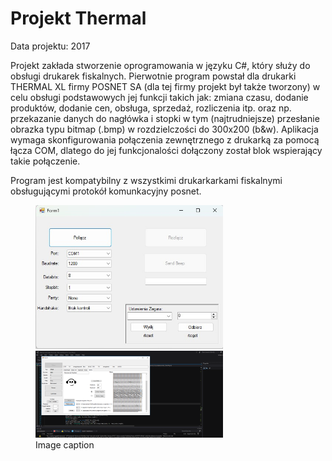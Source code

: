 # Projekt Thermal

Data projektu: 2017

Projekt zakłada stworzenie oprogramowania w języku C#, który służy do obsługi drukarek fiskalnych.
Pierwotnie program powstał dla drukarki THERMAL XL firmy POSNET SA (dla tej firmy projekt był także tworzony) 
w celu obsługi podstawowych jej funkcji takich jak: zmiana czasu, dodanie produktów, dodanie cen, obsługa, 
sprzedaż, rozliczenia itp. oraz np. przekazanie danych do nagłówka i stopki w tym (najtrudniejsze) przesłanie
obrazka typu bitmap (.bmp) w rozdzielczości do 300x200 (b&w).
Aplikacja wymaga skonfigurowania połączenia zewnętrznego z drukarką za pomocą łącza COM, dlatego do jej funkcjonalości
dołączony został blok wspierający takie połączenie.

Program jest kompatybilny z wszystkimi drukarkarkami fiskalnymi obsługującymi protokół komunkacyjny posnet.

<figure markdown="1">
  <img src="https://raw.githubusercontent.com/Tomalom76/portfolio/main/docs/Thermal/images/Thermal1.jpg" alt="Thermal project1" width="300">
  <img src="https://raw.githubusercontent.com/Tomalom76/portfolio/main/docs/Thermal/images/zrzutdanych.png" alt="Thermal project2" width="300">
  <figcaption>Image caption</figcaption>
</figure>

